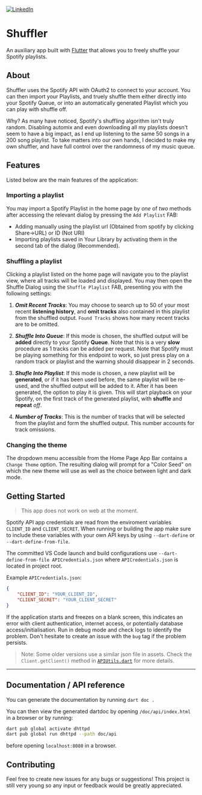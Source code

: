 [![LinkedIn](https://img.shields.io/badge/-LinkedIn-black.svg?style=for-the-badge&logo=linkedin&colorB=555)](https://www.linkedin.com/in/andreas-nicolaou-a11009164)

# Shuffler

An auxiliary app built with [Flutter](https://flutter.dev) that allows you to freely shuffle your Spotify playlists.

## About

Shuffler uses the Spotify API with OAuth2 to connect to your account. You can then import your Playlists, and truely shuffle them either directly into your Spotify Queue, or into an automatically generated Playlist which you can play with shuffle off.

Why?
As many have noticed, Spotify's shuffling algorithm isn't truly random. Disabling automix and even downloading all my playlists doesn't seem to have a big impact, as I end up listening to the same 50 songs in a 200 song playlist. To take matters into our own hands, I decided to make my own shuffler, and have full control over the randomness of my music queue.

## Features

Listed below are the main features of the application:

### Importing a playlist
You may import a Spotify Playlist in the home page by *one* of *two* methods after accessing the relevant dialog by pressing the `Add Playlist` FAB:
- Adding manually using the playlist url (Obtained from spotify by clicking Share->URL) or ID (Not URI)
- Importing playlists saved in Your Library by activating them in the second tab of the dialog (Recommended).

### Shuffling a playlist
Clicking a playlist listed on the home page will navigate you to the playlist view, where all tracks will be loaded and displayed. You may then open the Shuffle Dialog using the `Shuffle Playlist` FAB, presenting you with the following settings:
1. ***Omit Recent Tracks***: You may choose to search up to 50 of your most recent **listening history**, and **omit tracks** also contained in this playlist from the shuffled output. `Found Tracks` shows how many recent tracks are to be omitted.

2. ***Shuffle Into Queue***: If this mode is chosen, the shuffled output will be **added** directly to your Spotify **Queue**. Note that this is a very **slow** procedure as 1 tracks can be added per request. Note that Spotify must be playing something for this endpoint to work, so just press play on a random track or playlist and the warning should disappear in 2 seconds.

3. ***Shufle Into Playlist***: If this mode is chosen, a new playlist will be **generated**, or if it has been used before, the same playlist will be re-used, and the shuffled output will be added to it. After it has been generated, the option to play it is given. This will start playback on your Spotify, on the first track of the generated playlist, with **shuffle** and **repeat** *off*.

4. ***Number of Tracks***: This is the number of tracks that will be selected from the playlist and form the shuffled output. This number accounts for track omissions.

### Changing the theme
The dropdown menu accessible from the Home Page App Bar contains a `Change Theme` option. The resulting dialog will prompt for a "Color Seed" on which the new theme will use as well as the choice between light and dark mode.

## Getting Started

> This app does not work on web at the moment.

Spotify API app credentials are read from the enviroment variables `CLIENT_ID` and `CLIENT_SECRET`. When running or building the app make sure to include these variables with your own API keys by using `--dart-define` or `--dart-define-from-file`.

The committed VS Code launch and build configurations use `--dart-define-from-file APICredentials.json` where `APICredentials.json` is located in project root.

Example `APICredentials.json`:

```json
{
    "CLIENT_ID": "YOUR_CLIENT_ID",
    "CLIENT_SECRET": "YOUR_CLIENT_SECRET"
}
```

If the application starts and freezes on a blank screen, this indicates an error with client authentication, internet access, or potentially database access/initialisation. Run in debug mode and check logs to identify the problem. Don't hesitate to create an issue with the `bug` tag if the problem persists.

> Note: Some older versions use a similar json file in assets. Check the `Client.getClient()` method in [`APIUtils.dart`](lib/api_utils.dart) for more details.
---

## Documentation / API reference

You can generate the documentation by running `dart doc .`

You can then view the generated dartdoc by opening `/doc/api/index.html` in a browser or by running:

```bash
dart pub global activate dhttpd
dart pub global run dhttpd --path doc/api
```

before opening `localhost:8080` in a browser.

## Contributing

Feel free to create new issues for any bugs or suggestions! This project is still very young so any input or feedback would be greatly appreciated.
